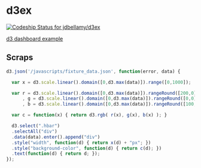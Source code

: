 d3ex
====

[ ![Codeship Status for jdbellamy/d3ex](https://codeship.com/projects/e20bcb50-70a2-0132-8828-465f6b223ee2/status?branch=master)](https://codeship.com/projects/54534)

[d3 dashboard example](https://d3ex.herokuapp.com)

Scraps
------

```javascript
d3.json('/javascripts/fixture_data.json', function(error, data) {

  var x = d3.scale.linear().domain([0,d3.max(data)]).range([0,1000]);

  var r = d3.scale.linear().domain([0,d3.max(data)]).rangeRound([200,0])
      , g = d3.scale.linear().domain([0,d3.max(data)]).rangeRound([0,0])
      , b = d3.scale.linear().domain([0,d3.max(data)]).rangeRound([100,0]);

  var c = function(x) { return d3.rgb( r(x), g(x), b(x) ); }

  d3.select(".hbar")
  .selectAll("div")
  .data(data).enter().append("div")
  .style("width", function(d) { return x(d) + "px"; })
  .style("background-color", function(d) { return c(d); })
  .text(function(d) { return d; });
});
```
